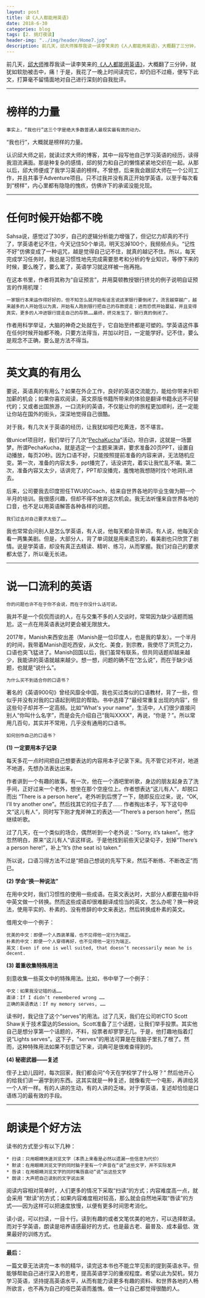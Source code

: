 ```yaml
---
layout: post
title: 读《人人都能用英语》
date: 2018-6-30
categories: blog
tags: [2. 挑灯夜读]
header-img: "../img/header/Home7.jpg"
description: 前几天，邱大师推荐我读一读李笑来的《人人都能用英语》，大概翻了三分钟，我就被书中朴实无华的观点吸引了，作者仿佛击中了我学习英语的所有痛点。于是，我花了一晚上时间读完它，却仍旧不过瘾，便写下此文，以对自己进行深刻的剖析。
---
```


前几天，[邱大师](http://icodeit.org/about-me/)推荐我读一读李笑来的[《人人都能用英语》](http://zhibimo.com/read/xiaolai/everyone-can-use-english/)，大概翻了三分钟，就犹如软肋被击中，痛！于是，我花了一晚上时间读完它，却仍旧不过瘾，便写下此文，打算毫不留情面地对自己进行深刻的自我批评。

---

# 榜样的力量
	
	事实上，“我也行”这三个字是绝大多数普通人最现实最有效的动力。

“我也行”，大概就是榜样的力量。

认识邱大师之前，就读过求大师的博客，其中一段写他自己学习英语的经历，读得我泪流满面。那是种复杂的感情，邱的努力和自己的懒惰紧紧地交织在一起。从那以后，邱大师便成了我学习英语的榜样。不曾想，后来我会跟邱大师在一个公司工作，并且共事于Adventure项目。只不过我并没有真正开始学英语，以至于每次看到“榜样”，内心里都有隐隐的愧疚，仿佛许下的承诺没能兑现。

---

# 任何时候开始都不晚

Sahsa说，感觉过了30岁，自己的逻辑分析能力增强了，但记忆力却真的不行了，学英语老记不住，今天记住50个单词，明天忘掉100个，我频频点头。“记性不好”仿佛变成了一种诅咒，越是觉得自己记不住，就真的越记不住。所以，每天完成学习任务时，我总是习惯性地先完成需要思考和分析的专业知识，等停下来的时候，要么晚了，要么累了，英语学习就这样被一拖再拖。

在这本书里，作者将其称为“自证预言”，并用莫顿教授银行挤兑的例子说明自证预言的作用机理：

	一家银行本来运作得好好的，但不知怎么就开始有谣言说这家银行要倒闭了。流言越穿越广，越来越多的人开始信以为真，开始有人跑到银行把自己的存款提走；进而恐慌开始蔓延，并且变得真实，更多的人冲进银行提走自己的存款……最终，挤兑发生了，银行真的倒闭了。
	
作者用科学举证，大脑的神奇之处就在于，它自始至终都是可塑的。学英语这件事在任何时候开始都不晚，只要方法得当，并加以时日，一定能学好。记不住，要么是观念不正确，要么是方法不得当。

---

# 英文真的有用么

要说，英语真的有用么？如果在外企工作，良好的英语交流能力，能给你带来升职加薪的机会；如果你喜欢阅读，英文原版书籍所带来的体验是翻译书籍永远不可替代的；又或者出国旅游，一口流利的英语，不仅能让你的旅程更加顺利，还一定能让你站在国外的街头，深深地觉得自己很酷。

对于我，有几次关于英语的经历，让我犹如哑巴吃黄连，苦不堪言。

做unicef项目时，我们举行了几次“[PechaKucha](https://en.wikipedia.org/wiki/PechaKucha)”活动，坦白讲，这就是一场噩梦。所谓PechaKucha，就是选定一个主题来演讲，要求准备20页PPT，设置自动播放，每页20秒。因为口语不好，只能按照提前准备的内容来讲，无法随机应变。第一次，准备的内容太多，ppt播完了，话没讲完，着实让我忙乱不堪。第二次，准备内容又太少，话讲完了，PPT却没播完，羞愧地我想随时找个地洞扎进去。

后来，公司要我去印度担任TWU的Coach，给来自世界各地的毕业生做为期一个半月的培训。我很感兴趣，但却不得不放弃这次机会。我无法听懂来自世界各地的口音，也不足以用英语解答各种各样的问题。

	我们过去对自己要求太低了……

我也常常会问别人是怎么学英语，有人说，他每天都会背单词，有人说，他每天会看一两集美剧。但是，大部分人，背了单词就是用来遗忘的，看美剧也只欣赏了剧情。说是学英语，却没有真正去精读、精听、练习，从而掌握。我们对自己的要求都太低了，所以毫无长进。

---

# 说一口流利的英语

	你的问题也许不在于你不会说，而在于你没什么话可说。

我并不是一个侃侃而谈的人，在与交集不多的人交谈时，常常因为缺少话题而尴尬。这一点在用英语表达时更会被无限放大。

2017年，Manish来西安出差（Manish是一位印度人，也是我的挚友）。一个半月的时间，我带着Manish逛吃西安，从文化、美食，到宗教，我使尽了洪荒之力，口语也突飞猛进了。Manish回国以后，我们虽常有联系，但共同话题却越来越少，我能讲的英语就越来越少。想一想，问题的确不在“怎么说”，而在于缺少话题，也就是“说什么”。

	为什么买不到适合你的口语书？


著名的《英语900句》曾经风靡全中国，我也买过类似的口语教材，背了一些，但似乎并没有对我的口语起到明显的帮助。书中选择了“最经常重复出现的内容”，但这些句子却并不一定高频。比如“What's your name”，生活中，人们很少直接问别人“你叫什么名字”，而是会先介绍自己“我叫XXXX”，再说，“你是？”。所以常用几百句，其实并不常用，几乎没有通用的口语书。

	如何创作自己的口语书？

**(1) 一定要用本子记录**

每天多花一点时间把自己想要表达的内容用本子记录下来。先不管它对不对，地道不地道，先想办法表达出来。

作者讲到一个有趣的故事。有一次，他在一个酒吧里听歌，身边的朋友起身去了洗手间，正好过来一个老外，想坐在那个空座位上。作者想表达“这儿有人”，却脱口而出 “There is a person here”。老外听到后愣了一下，随即反应过来，说，“OK, I’ll try another one”。然后找其它的位子去了…… 作者掏出本子，写下这句中文“这儿有人”，同时写下刚才鬼斧神工的表达──“There’s a person here”，然后继续听歌。

过了几天，在一个类似的场合，偶然听到一个老外说：“Sorry, it’s taken”。他才忽然明白，原来“这儿有人”该这样说。于是他找到前些天记录句子，划掉“There’s a person here!”，补上“It’s (the seat is) taken.”

所以说，口语习得方法不过是“把自己想说的先写下来，然后不断练、不断改正”而已。

**(2) 学会“换一种说法”**

在用中文时，我们习惯性的使用一些成语。在英文表达时，大部分人都要在脑中将中英文做一个转换。然而这些成语却很难翻译成恰当的英文，怎么办呢？换一种说法，使用平实的、朴素的、没有修辞的中文来表达，然后转换成朴素的英文。

借用文中一个例子：

	优美的中文：即便一个人西装革履，也不见得他一定行为端正。
	朴素的中文：即便一个人穿得再好，也不见得他一定行为端正。
	英文：Even if one is well suited, that doesn’t necessarily mean he is decent.

**(3) 着重收集特殊用法**

刻意收集一些英文中的特殊用法。比如，书中举了一个例子：

	中文：如果我没记错的话……
	直译：If I didn’t remembered wrong ……
	正确的英语表达：If my memory serves, ……

读书时，我记住了这个“serves”的用法。过了几天，我们在公司听CTO Scott Shaw关于技术雷达的Session。Scott准备了三个话题，让我们举手投票。其实他自己是想分享第一个话题的，不料，投票者却寥寥无几。于是，他打趣地指着灯说“Lights serves”。这下子，"serves"的用法可算是在我脑子里扎了根了。然而，这种特殊用法如果不刻意记下来，词典可是很难查得到的。

**(4) 秘密武器——复述**

侄子上幼儿园时，每次回家，我们都会问“今天在学校学了什么呀？“ 然后他开心的给我们讲一遍学到的东西。这其实就是一种复述，就像看完一个电影，再讲给另一个人听一样。有的人讲的生动，有的人讲的乏味。对于学英语，复述却恰恰是口语练习的最有效的手段。

---

# 朗读是个好方法

读书的方式至少有以下几种：
	
	* 扫读：只用眼睛快速浏览文字（本质上来看是必然以遗漏一些信息为代价）
	* 默读：在用眼睛浏览文字的同时脑子里有一个声音在“说”这些文字，并不实际发声
	* 唇读：在用眼睛浏览文字的同时嘴唇翕动“说”出这些文字
	* 朗读：大声把自己读到的文字说出来

阅读内容相对简单时，人们更多的情况下采取“扫读”的方式；内容难度高一点，就会采用 “默读”的方式；如果内容难度相对较高，那么就会自然地采取“唇读”的方式——因为这样可以把速度放慢，以便有更多时间思考消化。

读小说，可以扫读，一目十行。读到有趣的或者文笔优美的地方，可以选择默读。而对于学英语，朗读是培养语感最好的方式，也是最古老、最普及、成本最低、效果最好的训练方式。

----

**最后：**

一篇文章无法讲完一本书的精华，读完这本书也不能立竿见影的提到英语水平。但能够帮助自己进行深入的思考，提高英语学习的重视程度。希望以此为契机，努力学习英语，坚持提高英语水平，从而有能力读更多有趣的资料、和世界各地的人畅所欲言，也不再为自己的哑巴英语而羞愧。做一个让自己都觉得很酷的人。
